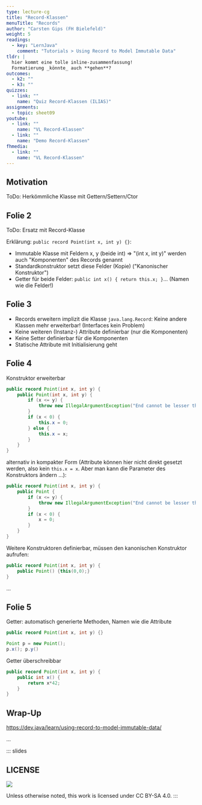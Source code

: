 ```yaml
---
type: lecture-cg
title: "Record-Klassen"
menuTitle: "Records"
author: "Carsten Gips (FH Bielefeld)"
weight: 5
readings:
  - key: "LernJava"
    comment: "Tutorials > Using Record to Model Immutable Data"
tldr: |
  hier kommt eine tolle inline-zusammenfassung!
  Formatierung _könnte_ auch **gehen**?
outcomes:
  - k2: ""
  - k3: ""
quizzes:
  - link: ""
    name: "Quiz Record-Klassen (ILIAS)"
assignments:
  - topic: sheet09
youtube:
  - link: ""
    name: "VL Record-Klassen"
  - link: ""
    name: "Demo Record-Klassen"
fhmedia:
  - link: ""
    name: "VL Record-Klassen"
---
```



## Motivation

ToDo: Herkömmliche Klasse mit Gettern/Settern/Ctor


## Folie 2

ToDo: Ersatz mit Record-Klasse

Erklärung: `public record Point(int x, int y) {}`:
-   Immutable Klasse mit Feldern x, y (beide int)
    => "(int x, int y)" werden auch "Komponenten" des Records genannt
-   Standardkonstruktor setzt diese Felder (Kopie) ("Kanonischer Konstruktor")
-   Getter für beide Felder: `public int x() { return this.x; }`... (Namen wie die Felder!)


## Folie 3

-   Records erweitern implizit die Klasse `java.lang.Record`:
    Keine andere Klassen mehr erweiterbar! (Interfaces kein Problem)
-   Keine weiteren (Instanz-) Attribute definierbar (nur die Komponenten)
-   Keine Setter definierbar für die Komponenten
-   Statische Attribute mit Initialisierung geht


## Folie 4

Konstruktor erweiterbar

```java
public record Point(int x, int y) {
    public Point(int x, int y) {
        if (x <= y) {
            throw new IllegalArgumentException("End cannot be lesser than start");
        }
        if (x < 0) {
            this.x = 0;
        } else {
            this.x = x;
        }
    }
}
```

alternativ in kompakter Form (Attribute können hier nicht direkt gesetzt werden,
also kein `this.x = x`. Aber man kann die Parameter des Konstruktors ändern ...):

```java
public record Point(int x, int y) {
    public Point {
        if (x <= y) {
            throw new IllegalArgumentException("End cannot be lesser than start");
        }
        if (x < 0) {
            x = 0;
        }
    }
}
```

Weitere Konstruktoren definierbar, müssen den kanonischen Konstruktor aufrufen:

```java
public record Point(int x, int y) {
    public Point() {this(0,0);}
}
```

...

## Folie 5

Getter: automatisch generierte Methoden, Namen wie die Attribute

```java
public record Point(int x, int y) {}

Point p = new Point();
p.x(); p.y()
```

Getter überschreibbar

```java
public record Point(int x, int y) {
    public int x() {
        return x*42;
    }
}
```


## Wrap-Up

https://dev.java/learn/using-record-to-model-immutable-data/

...







<!-- DO NOT REMOVE - THIS IS A LAST SLIDE TO INDICATE THE LICENSE AND POSSIBLE EXCEPTIONS (IMAGES, ...). -->
::: slides
## LICENSE
![](https://licensebuttons.net/l/by-sa/4.0/88x31.png)

Unless otherwise noted, this work is licensed under CC BY-SA 4.0.
:::
